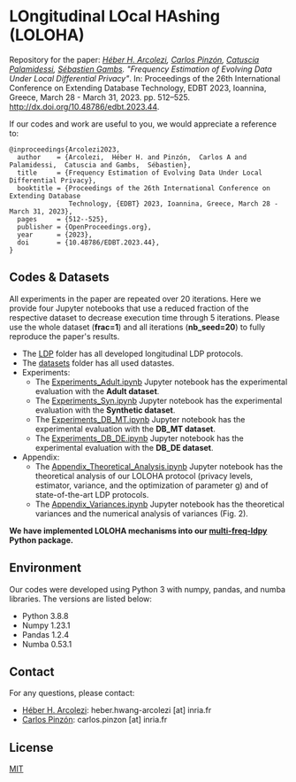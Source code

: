 # LOngitudinal LOcal HAshing (LOLOHA)
Repository for the paper: *[Héber H. Arcolezi](https://hharcolezi.github.io/), [Carlos Pinzón](https://www.caph.info/), [Catuscia Palamidessi](http://www.lix.polytechnique.fr/Labo/Catuscia.Palamidessi/), [Sébastien Gambs](https://sebastiengambs.openum.ca/). "Frequency Estimation of Evolving Data Under Local Differential Privacy"*. In: Proceedings of the 26th International Conference on Extending Database Technology, EDBT 2023, Ioannina, Greece, March 28 - March 31, 2023. pp. 512–525. <http://dx.doi.org/10.48786/edbt.2023.44>.

If our codes and work are useful to you, we would appreciate a reference to:

```
@inproceedings{Arcolezi2023,
  author    = {Arcolezi,  Héber H. and Pinzón,  Carlos A and Palamidessi,  Catuscia and Gambs,  Sébastien},
  title     = {Frequency Estimation of Evolving Data Under Local Differential Privacy},
  booktitle = {Proceedings of the 26th International Conference on Extending Database
               Technology, {EDBT} 2023, Ioannina, Greece, March 28 - March 31, 2023},
  pages     = {512--525},
  publisher = {OpenProceedings.org},
  year      = {2023},
  doi       = {10.48786/EDBT.2023.44},
}
```

## Codes & Datasets
All experiments in the paper are repeated over 20 iterations. Here we provide four Jupyter notebooks that use a reduced fraction of the respective dataset to decrease execution time through 5 iterations. Please use the whole dataset (**frac=1**) and all iterations (**nb_seed=20**) to fully reproduce the paper's results.

- The [LDP](https://github.com/hharcolezi/LOLOHA/tree/main/LDP) folder has all developed longitudinal LDP protocols.
- The [datasets](https://github.com/hharcolezi/LOLOHA/tree/main/datasets) folder has all used datastes.
- Experiments:
  - The [Experiments_Adult.ipynb](https://github.com/hharcolezi/LOLOHA/blob/main/Experiments_Adult.ipynb) Jupyter notebook has the experimental evaluation with the **Adult dataset**.
  - The [Experiments_Syn.ipynb](https://github.com/hharcolezi/LOLOHA/blob/main/Experiments_Syn.ipynb) Jupyter notebook has the experimental evaluation with the **Synthetic dataset**.
  - The [Experiments_DB_MT.ipynb](https://github.com/hharcolezi/LOLOHA/blob/main/Experiments_DB_MT.ipynb) Jupyter notebook has the experimental evaluation with the **DB_MT dataset**.
  - The [Experiments_DB_DE.ipynb](https://github.com/hharcolezi/LOLOHA/blob/main/Experiments_DB_DE.ipynb) Jupyter notebook has the experimental evaluation with the **DB_DE dataset**.
- Appendix:
  - The [Appendix_Theoretical_Analysis.ipynb](https://github.com/hharcolezi/LOLOHA/blob/main/Appendix_LOLOHA_Analysis.ipynb) Jupyter notebook has the theoretical analysis of our LOLOHA protocol (privacy levels, estimator, variance, and the optimization of parameter g) and of state-of-the-art LDP protocols.
  - The [Appendix_Variances.ipynb](https://github.com/hharcolezi/LOLOHA/blob/main/Appendix_Variances.ipynb) Jupyter notebook has the theoretical variances and the numerical analysis of variances (Fig. 2).

**We have implemented LOLOHA mechanisms into our [multi-freq-ldpy](https://github.com/hharcolezi/multi-freq-ldpy) Python package.**

## Environment
Our codes were developed using Python 3 with numpy, pandas, and numba libraries. The versions are listed below:

- Python 3.8.8
- Numpy 1.23.1
- Pandas 1.2.4
- Numba 0.53.1

## Contact
For any questions, please contact:
- [Héber H. Arcolezi](https://hharcolezi.github.io/): heber.hwang-arcolezi [at] inria.fr
- [Carlos Pinzón](https://www.caph.info/): carlos.pinzon [at] inria.fr

## License
[MIT](https://github.com/hharcolezi/LOLOHA/blob/main/LICENSE)